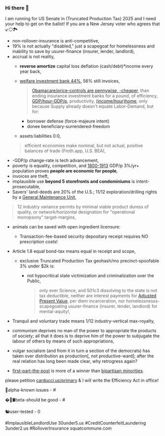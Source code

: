 ### Hi there 👋

I am running for US Senate in (Truncated Production Tax) 2025 and I need your help to get on the ballot!
If you are a New Jersey voter who agrees that ↙️⚪️🏞
* non-rollover-insurance is anti-competitive,
* 19% is not actually "disabled," just a scapegoat for homelessness and inability to save by usurer-finance (insurer, lender, landlord),
* accrual is not reality,
  - **reverse amortize** capital loss deflation (cash/debt)\*income every year back,
  - [welfare investment bank 44%](https://www.ssa.gov/OACT/TRSUM/2020/tr20summary.pdf#page=17), 56% still invoices,

    > [Obamacare/price-controls are pennywise, -cheaper](https://www.cbo.gov/sites/default/files/111th-congress-2009-2010/costestimate/amendreconprop.pdf#page=14), than ending insurance investment banks for a pound, of efficiency, [GDP/hour-GDP/p](https://fred.stlouisfed.org/graph/?g=LmzU), productivity, [(income/hour)home](https://fred.stlouisfed.org/graph/?g=M7mh), only because Supply already doesn't equate Labor-Demand, but for:
    - borrower defense (force-majeure intent)
    - donee beneficiary-surrendered-freedom
  -  assets:liabilities $0:$0, 
    > efficient economies make nominal, but not actual, positive balances of trade (Froth.app, U.S. BEA),
* -GDP/p change-rate is tech advancement,
* poverty is equality, competition, and [1800-1913](https://vaults.biz/gdp) GDP/p 3%/yr+ population proves **people are economic for people**,
* invoices are theft,
* implausible use **beyond 5 storefronts and condominiums** is intent-prosecutable,
* Savers' land-deeds are 20% of the U.S.; 11/12 exploration/drilling rights by a [General Maintenance Unit](https://vaults.biz/gmu),
> 12 industry variance permits by minimal viable product duress of quality, or network/horizontal designation for "operational monopsony" target-margins,
* animals can be saved with open ingredient licensure:
  - Transaction-fee-based security depositary receipt requires NO prescription costs!
* Article 1.8 equal bond-tax means equal in receipt and scope, 

  - exclusive Truncated Production Tax geohash/mo precinct-spoofable 3% under $2k is: 

    - not hypocritical state victimization and criminalization over the Public,

      > only ever Science, and 501c3 dissolving to the state is not tax deductible, neither are interest payments for [Adjusted Present Value](https://qr.ae/pGjS4s), per diem incarceration, nor homelessnesss-scapegoating usurer-finance (insurer, lender, landlord) for mental-aquity!,
* Tranquil and voluntary trade means 1/12 industry-vertical max-royalty,
* communism deprives no man of the power to appropriate the products of society; all that it does is to deprive him of the power to subjugate the labour of others by means of such appropriations,
* vulgar socialism (and from it in turn a section of the democrats) has taken over distribution as production[, not productive-ward]; after the real relation has long been made clear, why retrogress again?

* [first-part-the-post](https://nextdoor.com/p/yJhWyXgPTdNG) is more of a winner than [bipartisan minorities](https://www.sfelections.org/results/20101102/data/d10.html?fbclid=IwAR2mqFoOdqmtD5cNykpyJIikfNqr1iUGZ-Xly3qVYSH2SyA71hqNzFTAu1c).

please petition [carducci.us/primary](carducci.us/primary) & I will write the Efficiency Act in office!

🚨alpha-known issues - #

�💊🛢beta-should be good - #

🐿user-tested - 0


#ImplausibleLandlordUse 30under5.us #CreditCounterfeitLaundering 3under2.us #RolloverInsurance squatcommune.com
